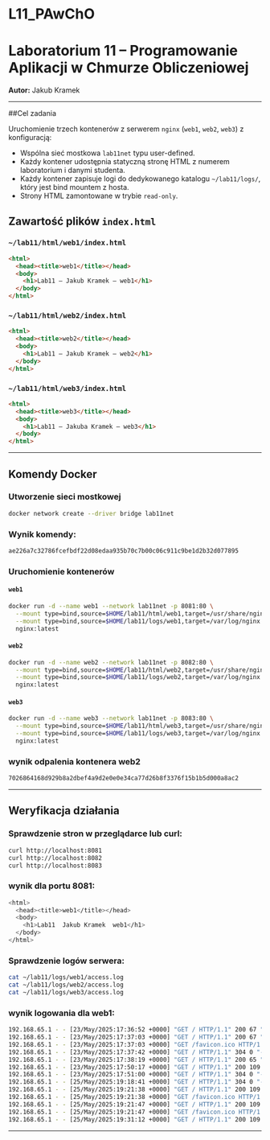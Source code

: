 # L11_PAwChO
# Laboratorium 11 – Programowanie Aplikacji w Chmurze Obliczeniowej


**Autor:** Jakub Kramek  

---

##Cel zadania

Uruchomienie trzech kontenerów z serwerem `nginx` (`web1`, `web2`, `web3`) z konfiguracją:
- Wspólna sieć mostkowa `lab11net` typu user-defined.
- Każdy kontener udostępnia statyczną stronę HTML z numerem laboratorium i danymi studenta.
- Każdy kontener zapisuje logi do dedykowanego katalogu `~/lab11/logs/`, który jest bind mountem z hosta.
- Strony HTML zamontowane w trybie `read-only`.

## Zawartość plików `index.html`

### `~/lab11/html/web1/index.html`
```html
<html>
  <head><title>web1</title></head>
  <body>
    <h1>Lab11 – Jakub Kramek – web1</h1>
  </body>
</html>
```

### `~/lab11/html/web2/index.html`
```html
<html>
  <head><title>web2</title></head>
  <body>
    <h1>Lab11 – Jakub Kramek – web2</h1>
  </body>
</html>
```

### `~/lab11/html/web3/index.html`
```html
<html>
  <head><title>web3</title></head>
  <body>
    <h1>Lab11 – Jakuba Kramek – web3</h1>
  </body>
</html>
```

---

## Komendy Docker

### Utworzenie sieci mostkowej
```bash
docker network create --driver bridge lab11net
```
### Wynik komendy:
```bash
ae226a7c32786fcefbdf22d08edaa935b70c7b00c06c911c9be1d2b32d077895
```

### Uruchomienie kontenerów

#### `web1`
```bash
docker run -d --name web1 --network lab11net -p 8081:80 \
  --mount type=bind,source=$HOME/lab11/html/web1,target=/usr/share/nginx/html,readonly \
  --mount type=bind,source=$HOME/lab11/logs/web1,target=/var/log/nginx \
  nginx:latest
```

#### `web2`
```bash
docker run -d --name web2 --network lab11net -p 8082:80 \
  --mount type=bind,source=$HOME/lab11/html/web2,target=/usr/share/nginx/html,readonly \
  --mount type=bind,source=$HOME/lab11/logs/web2,target=/var/log/nginx \
  nginx:latest
```

#### `web3`
```bash
docker run -d --name web3 --network lab11net -p 8083:80 \
  --mount type=bind,source=$HOME/lab11/html/web3,target=/usr/share/nginx/html,readonly \
  --mount type=bind,source=$HOME/lab11/logs/web3,target=/var/log/nginx \
  nginx:latest
```
### wynik odpalenia kontenera web2
```bash
7026864168d929b8a2dbef4a9d2e0e0e34ca77d26b8f3376f15b1b5d000a8ac2
```
---

## Weryfikacja działania

### Sprawdzenie stron w przeglądarce lub curl:
```bash
curl http://localhost:8081
curl http://localhost:8082
curl http://localhost:8083
```
### wynik dla portu 8081:
```bash
<html>
  <head><title>web1</title></head>
  <body>
    <h1>Lab11  Jakub Kramek  web1</h1>
  </body>
</html>
```


###  Sprawdzenie logów serwera:
```bash
cat ~/lab11/logs/web1/access.log
cat ~/lab11/logs/web2/access.log
cat ~/lab11/logs/web3/access.log
```
### wynik logowania dla web1:
```bash
192.168.65.1 - - [23/May/2025:17:36:52 +0000] "GET / HTTP/1.1" 200 67 "-" "curl/8.7.1" "-"
192.168.65.1 - - [23/May/2025:17:37:03 +0000] "GET / HTTP/1.1" 200 67 "-" "Mozilla/5.0 (Macintosh; Intel Mac OS X 10_15_7) AppleWebKit/605.1.15 (KHTML, like Gecko) Version/18.0.1 Safari/605.1.15" "-"
192.168.65.1 - - [23/May/2025:17:37:03 +0000] "GET /favicon.ico HTTP/1.1" 404 153 "http://localhost:8081/" "Mozilla/5.0 (Macintosh; Intel Mac OS X 10_15_7) AppleWebKit/605.1.15 (KHTML, like Gecko) Version/18.0.1 Safari/605.1.15" "-"
192.168.65.1 - - [23/May/2025:17:37:42 +0000] "GET / HTTP/1.1" 304 0 "-" "Mozilla/5.0 (Macintosh; Intel Mac OS X 10_15_7) AppleWebKit/605.1.15 (KHTML, like Gecko) Version/18.0.1 Safari/605.1.15" "-"
192.168.65.1 - - [23/May/2025:17:38:19 +0000] "GET / HTTP/1.1" 200 65 "-" "Mozilla/5.0 (Macintosh; Intel Mac OS X 10_15_7) AppleWebKit/605.1.15 (KHTML, like Gecko) Version/18.0.1 Safari/605.1.15" "-"
192.168.65.1 - - [23/May/2025:17:50:17 +0000] "GET / HTTP/1.1" 200 109 "-" "Mozilla/5.0 (Macintosh; Intel Mac OS X 10_15_7) AppleWebKit/605.1.15 (KHTML, like Gecko) Version/18.0.1 Safari/605.1.15" "-"
192.168.65.1 - - [23/May/2025:17:51:00 +0000] "GET / HTTP/1.1" 304 0 "-" "Mozilla/5.0 (Macintosh; Intel Mac OS X 10_15_7) AppleWebKit/605.1.15 (KHTML, like Gecko) Version/18.0.1 Safari/605.1.15" "-"
192.168.65.1 - - [25/May/2025:19:18:41 +0000] "GET / HTTP/1.1" 304 0 "-" "Mozilla/5.0 (Macintosh; Intel Mac OS X 10_15_7) AppleWebKit/605.1.15 (KHTML, like Gecko) Version/18.0.1 Safari/605.1.15" "-"
192.168.65.1 - - [25/May/2025:19:21:38 +0000] "GET / HTTP/1.1" 200 109 "-" "Mozilla/5.0 (Macintosh; Intel Mac OS X 10_15_7) AppleWebKit/605.1.15 (KHTML, like Gecko) Version/18.0.1 Safari/605.1.15" "-"
192.168.65.1 - - [25/May/2025:19:21:38 +0000] "GET /favicon.ico HTTP/1.1" 404 153 "http://192.168.0.230:8081/" "Mozilla/5.0 (Macintosh; Intel Mac OS X 10_15_7) AppleWebKit/605.1.15 (KHTML, like Gecko) Version/18.0.1 Safari/605.1.15" "-"
192.168.65.1 - - [25/May/2025:19:21:47 +0000] "GET / HTTP/1.1" 200 109 "-" "Mozilla/5.0 (iPhone; CPU iPhone OS 18_5 like Mac OS X) AppleWebKit/605.1.15 (KHTML, like Gecko) Version/18.5 Mobile/15E148 Safari/604.1" "-"
192.168.65.1 - - [25/May/2025:19:21:47 +0000] "GET /favicon.ico HTTP/1.1" 404 153 "http://192.168.0.230:8081/" "Mozilla/5.0 (iPhone; CPU iPhone OS 18_5 like Mac OS X) AppleWebKit/605.1.15 (KHTML, like Gecko) Version/18.5 Mobile/15E148 Safari/604.1" "-"
192.168.65.1 - - [25/May/2025:19:31:12 +0000] "GET / HTTP/1.1" 200 109 "-" "curl/8.7.1" "-"
```

---
